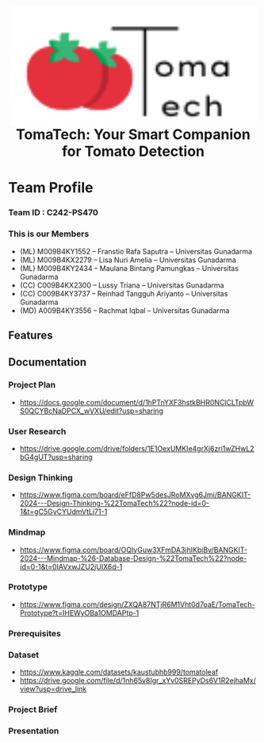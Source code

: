 <h1 align="center">
  <img align="center" src="img\Logo.png"  width="500"></img>
<br>
TomaTech: Your Smart Companion for Tomato Detection
</h1>

# Team Profile

### Team ID : C242-PS470

### This is our Members

* (ML) M009B4KY1552 – Franstio Rafa Saputra – Universitas Gunadarma
* (ML) M009B4KX2279 – Lisa Nuri Amelia – Universitas Gunadarma
* (ML) M009B4KY2434 – Maulana Bintang Pamungkas – Universitas Gunadarma
* (CC) C009B4KX2300 – Lussy Triana – Universitas Gunadarma
* (CC) C009B4KY3737 – Reinhad Tangguh Ariyanto – Universitas Gunadarma
* (MD) A009B4KY3556 – Rachmat Iqbal – Universitas Gunadarma

## Features

## Documentation
### Project Plan
* https://docs.google.com/document/d/1hPTnYXF3hstkBHR0NClCLTpbWS0QCYBcNaDPCX_wVXU/edit?usp=sharing
### User Research
* https://drive.google.com/drive/folders/1E1OexUMKIe4grXj6zri1wZHwL2bG4gUT?usp=sharing
### Design Thinking
* https://www.figma.com/board/eFfD8Pw5desJRoMXvg6Jmi/BANGKIT-2024---Design-Thinking-%22TomaTech%22?node-id=0-1&t=gC5GyCYUdmVtLj71-1
### Mindmap
* https://www.figma.com/board/OQIyGuw3XFmDA3jhIKbiBv/BANGKIT-2024---Mindmap-%26-Database-Design-%22TomaTech%22?node-id=0-1&t=0IAVxwJZU2jUIX6d-1
### Prototype
* https://www.figma.com/design/ZXQA87NTjR6M1Vht0d7oaE/TomaTech-Prototype?t=IHEWyOBa1OMDAPtp-1
### Prerequisites
### Dataset
* https://www.kaggle.com/datasets/kaustubhb999/tomatoleaf
* https://drive.google.com/file/d/1nh65v8Igr_xYv0SREPyDs6V1R2ejhaMx/view?usp=drive_link
### Project Brief
### Presentation
